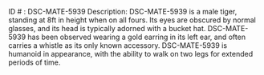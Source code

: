 ID # : DSC-MATE-5939
Description: DSC-MATE-5939 is a male tiger, standing at 8ft in height when on all fours. Its eyes are obscured by normal glasses, and its head is typically adorned with a bucket hat. DSC-MATE-5939 has been observed wearing a gold earring in its left ear, and often carries a whistle as its only known accessory. DSC-MATE-5939 is humanoid in appearance, with the ability to walk on two legs for extended periods of time.